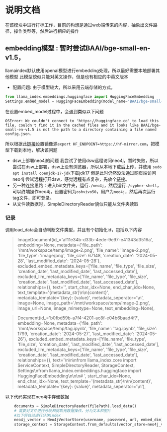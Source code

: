 # 说明文档
在该模块中进行打标工作，目前的构想是通过web端传来的内容，抽象出文件路径，操作类型等，然后进行相应的操作
## embedding模型 : 暂时尝试BAAI/bge-small-en-v1.5，
llamaindex默认使用openai模型进行embedding处理，所以最好需要本地部署其他模型
此模型貌似只能对英文操作，但是也有相应的中英文版本
- 配置问题: 由于模型较大，所以采用云端存储的方式，
```python
from llama_index.embeddings.huggingface import HuggingFaceEmbedding
Settings.embed_model = HuggingFaceEmbedding(model_name="BAAI/bge-small-en-v1.5")
```
在设置embed_model过程中，会遇到类似以下问题
```shell
OSError: We couldn't connect to 'https://huggingface.co' to load this file, couldn't find it in the cached files and it looks like BAAI/bge-small-en-v1.5 is not the path to a directory containing a file named config.json.
```
所以根据此[链接](#https://blog.csdn.net/weixin_43431218/article/details/135403324)设置镜像源`export HF_ENDPOINT=https://hf-mirror.com`，把模型下载到本地，解决该问题

- dsw上部署neo4j的问题
我尝试了使用dsw远程访问neo4j，暂时失败，所以尝试在dsw上部署，dsw上没有浏览器，所以从本地下载后上传，并使用
    `sudo apt install openjdk-17-jdk`下载jdk17
但是此时仍然没法通过网页端访问neo4j
尝试远程打开dsw，感觉远程有点复杂，先放个[链接](#https://blog.csdn.net/Zheng113/article/details/135351718)。
- 另一种连接思路：进入bin文件夹，运行`./neo4j`，然后运行`./cypher-shell`，可以终端操作neo4j，设置密码为`oshvivo50`，用户为`neo4j`，然后再次运行tag文件，即可登录。
- 从文件读数据时，SimpleDirectoryReader貌似只能从文件夹读取
### 记录
调用load_data会自动判断文件类型，并且有个初始化id，包括以下内容
> ImageDocument(id_='af11e34b-d33b-4ede-9e97-e41343d3516a', embedding=None, metadata={'file_path': '/mnt/workspace/temp/image-2.png', 'file_name': 'image-2.png', 'file_type': 'image/png', 'file_size': 67148, 'creation_date': '2024-05-28', 'last_modified_date': '2024-05-28'}, excluded_embed_metadata_keys=['file_name', 'file_type', 'file_size', 'creation_date', 'last_modified_date', 'last_accessed_date'], excluded_llm_metadata_keys=['file_name', 'file_type', 'file_size', 'creation_date', 'last_modified_date', 'last_accessed_date'], relationships={}, text='', start_char_idx=None, end_char_idx=None, text_template='{metadata_str}\n\n{content}', metadata_template='{key}: {value}', metadata_seperator='\n', image=None, image_path='/mnt/workspace/temp/image-2.png', image_url=None, image_mimetype=None, text_embedding=None),

> Document(id_='b0fbd59b-a7f4-4201-ac8f-e04b6baad4f7', embedding=None, metadata={'file_path': '/mnt/workspace/temp/tag.ipynb', 'file_name': 'tag.ipynb', 'file_size': 1799, 'creation_date': '2024-05-27', 'last_modified_date': '2024-05-26'}, excluded_embed_metadata_keys=['file_name', 'file_type', 'file_size', 'creation_date', 'last_modified_date', 'last_accessed_date'], excluded_llm_metadata_keys=['file_name', 'file_type', 'file_size', 'creation_date', 'last_modified_date', 'last_accessed_date'], relationships={}, text='\n\n\nfrom llama_index.core import ServiceContext, SimpleDirectoryReader, StorageContext, Settings\nfrom llama_index.embeddings.huggingface import HuggingFaceEmbedding\n\n\n# ', start_char_idx=None, end_char_idx=None, text_template='{metadata_str}\n\n{content}', metadata_template='{key}: {value}', metadata_seperator='\n'), 

以下代码实现在neo4j中存储数据
```python
    documents = SimpleDirectoryReader(filePath).load_data()
    # 需要对文件进行分块和提取元数据操作，分为文本和图片
    #以下将自动进行分块index
    neo4j_vector = Neo4jVectorStore(username, password, url, embed_dim)
    storage_context = StorageContext.from_defaults(vector_store=neo4j_vector)
```

